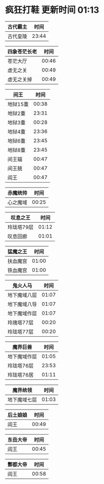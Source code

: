 # 疯狂打鞋 更新时间 01:13

| 古代霸主   | 时间    |
|--------|-------|
| 古代皇陵 | 23:44 |

| 四象苍茫长老   | 时间    |
|--------|-------|
| 苍茫大厅 | 00:46 |
| 虚无之关 | 00:49 |
| 虚无之关掉 | 00:49 |

| 间王   | 时间    |
|--------|-------|
| 地狱15重 | 00:38 |
| 地狱2重 | 23:31 |
| 地狱3重 | 00:28 |
| 地狱4重 | 23:36 |
| 地狱6重 | 23:45 |
| 地狱8重 | 23:45 |
| 间王辐 | 00:47 |
| 间王兢 | 00:47 |
| 阎王 | 00:47 |

| 赤魔统帅   | 时间    |
|--------|-------|
| 心之魔域 | 00:25 |

| 叹息之王   | 时间    |
|--------|-------|
| 玲珑塔79层 | 01:12 |
| 叹息回廊 | 01:01 |

| 猛魔之王   | 时间    |
|--------|-------|
| 扶血魔宫 | 01:00 |
| 铁血魔宫 | 01:00 |

| 鬼火人马   | 时间    |
|--------|-------|
| 地下魔域八层 | 01:07 |
| 地下魔域八导 | 01:07 |
| 地下魔域作层 | 01:07 |
| 玲瑰塔77层 | 00:20 |
| 玲珑塔77层 | 00:20 |

| 魔界巨兽   | 时间    |
|--------|-------|
| 地下魔域作层 | 01:05 |
| 玲珑塔76层 | 23:53 |
| 玲珑塔76居 | 01:11 |

| 魔界统领   | 时间    |
|--------|-------|
| 地下魔域七层 | 01:03 |

| 后土娘娘   | 时间    |
|--------|-------|
| 阎王 | 00:49 |

| 东岳大帝   | 时间    |
|--------|-------|
| 阎王 | 00:45 |

| 酆都大帝   | 时间    |
|--------|-------|
| 阎王 | 00:58 |